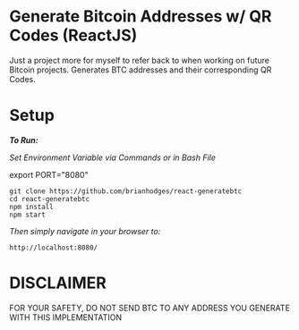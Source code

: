 # Generate Bitcoin Addresses w/ QR Codes (ReactJS)
Just a project more for myself to refer back to when working on future Bitcoin projects. Generates BTC addresses and their corresponding QR Codes.

# Setup
***To Run:***

*Set Environment Variable via Commands or in Bash File*

export PORT="8080"

  ```
  git clone https://github.com/brianhodges/react-generatebtc
  cd react-generatebtc
  npm install
  npm start
  ```
*Then simply navigate in your browser to:* 
 
    http://localhost:8080/

# DISCLAIMER
FOR YOUR SAFETY, DO NOT SEND BTC TO ANY ADDRESS YOU GENERATE WITH THIS IMPLEMENTATION
